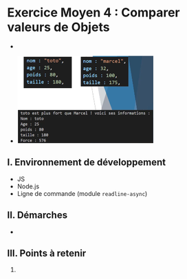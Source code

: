 # Exercice Moyen 4 : Comparer valeurs de Objets

- 
  
- ![capture exo3](ex4.png)

## I. Environnement de développement

* JS
* Node.js
* Ligne de commande (module `readline-async`)

## II. Démarches
- 


## III. Points à retenir

1. 